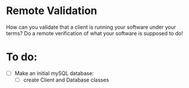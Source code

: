 # Remote Validation
How can you validate that a client is running your software under your terms? Do a remote verification of what your software is supposed to do!

# To do:
- [ ] Make an initial mySQL database: 
  - [ ] create Client and Database classes
